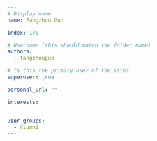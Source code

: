 ```yaml
---
# Display name
name: Fangzhou Guo

index: 170

# Username (this should match the folder name)
authors:
  - fangzhouguo

# Is this the primary user of the site?
superuser: true

personal_url: ""

interests:


user_groups:
  - Alumni
---
```

